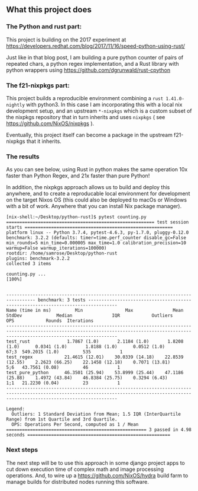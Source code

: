 ## What this project does

### The Python and rust part:

This project is building on the 2017 experiment at https://developers.redhat.com/blog/2017/11/16/speed-python-using-rust/  

Just like in that blog post, I am building a pure python counter of pairs of repeated chars, a python regex implementation, and a Rust library with python wrappers using https://github.com/dgrunwald/rust-cpython 

### The f21-nixpkgs part:
This project builds a reproducible environment combining a `rust 1.41.0-nightly` with python3.
In this case I am incorporating this with a local nix development setup, and an upstream `*-nixpkgs` which is a custom subset of the nixpkgs repository that in turn inherits and uses `nixpkgs` ( see https://github.com/NixOS/nixpkgs ).

Eventually, this project itself can become a package in the upstream f21-nixpkgs that it inherits.  

### The results

As you can see below, using Rust in python makes the same operation 10x faster than Python Regex, and 21x faster than pure Python!

In addition, the nixpkgs approach allows us to build and deploy this anywhere, and to create a reproducable local environment for development on the target Nixos OS (this could also be deployed to macOs or Windows with a bit of work. Anywhere that you can install Nix package manager).

```
[nix-shell:~/Desktop/python-rust]$ pytest counting.py 
======================================================== test session starts ========================================================
platform linux -- Python 3.7.4, pytest-4.6.3, py-1.7.0, pluggy-0.12.0
benchmark: 3.2.2 (defaults: timer=time.perf_counter disable_gc=False min_rounds=5 min_time=0.000005 max_time=1.0 calibration_precision=10 warmup=False warmup_iterations=100000)
rootdir: /home/samrose/Desktop/python-rust
plugins: benchmark-3.2.2
collected 3 items                                                                                                                   

counting.py ...                                                                                                               [100%]


--------------------------------------------------------------------------------- benchmark: 3 tests ---------------------------------------------------------------------------------
Name (time in ms)         Min                Max               Mean            StdDev             Median               IQR            Outliers       OPS            Rounds  Iterations
--------------------------------------------------------------------------------------------------------------------------------------------------------------------------------------
test_rust              1.7867 (1.0)       2.1184 (1.0)       1.8208 (1.0)      0.0341 (1.0)       1.8188 (1.0)      0.0512 (1.0)          67;3  549.2015 (1.0)         535           1
test_regex            21.4615 (12.01)    30.0339 (14.18)    22.8539 (12.55)    2.2623 (66.25)    22.1458 (12.18)    0.7071 (13.81)         5;6   43.7561 (0.08)         46           1
test_pure_python      46.3501 (25.94)    53.8999 (25.44)    47.1186 (25.88)    1.4972 (43.84)    46.8384 (25.75)    0.3294 (6.43)          1;1   21.2230 (0.04)         23           1
--------------------------------------------------------------------------------------------------------------------------------------------------------------------------------------

Legend:
  Outliers: 1 Standard Deviation from Mean; 1.5 IQR (InterQuartile Range) from 1st Quartile and 3rd Quartile.
  OPS: Operations Per Second, computed as 1 / Mean
===================================================== 3 passed in 4.98 seconds ======================================================
```


### Next steps

The next step will be to use this approach in some django project apps to cut down execution time of complex math and image processing operations. And, to wire up a https://github.com/NixOS/hydra build farm to manage builds for distributed nodes running this software.
